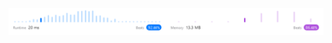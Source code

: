 ![Results of Happy Number](https://github.com/ccbrantley/LeetCode/blob/main/202-HappyNumber/image.png)
